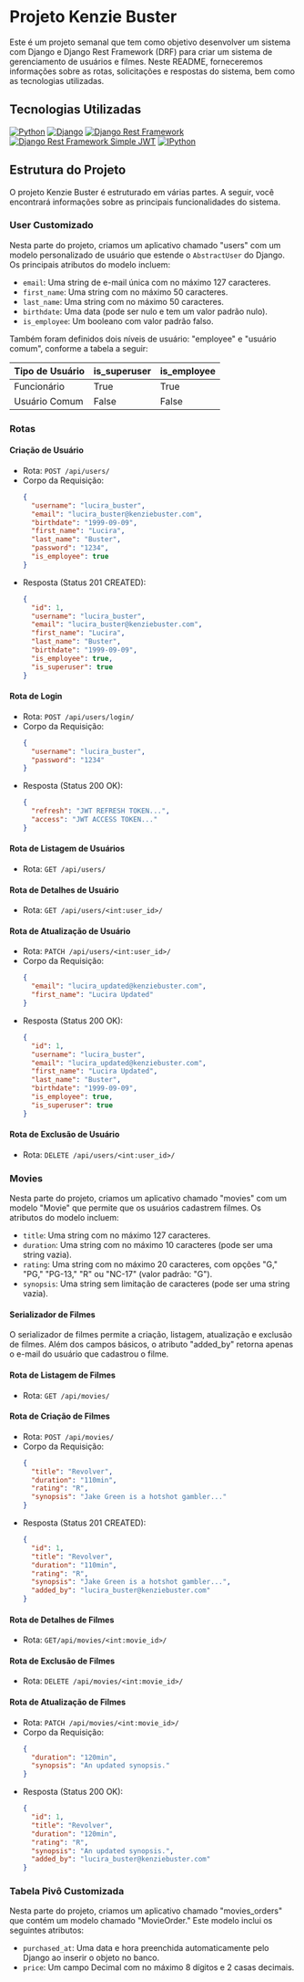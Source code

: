 # Projeto Kenzie Buster

Este é um projeto semanal que tem como objetivo desenvolver um sistema com Django e Django Rest Framework (DRF) para criar um sistema de gerenciamento de usuários e filmes. Neste README, forneceremos informações sobre as rotas, solicitações e respostas do sistema, bem como as tecnologias utilizadas.

## Tecnologias Utilizadas

[![Python](https://img.shields.io/badge/python-3.11.5-blue.svg)](https://www.python.org/)
[![Django](https://img.shields.io/badge/django-4.2.6-green.svg)](https://www.djangoproject.com/)
[![Django Rest Framework](https://img.shields.io/badge/djangorestframework-3.14.0-red.svg)](https://www.django-rest-framework.org/)
[![Django Rest Framework Simple JWT](https://img.shields.io/badge/djangorestframework--simplejwt-5.3.0-yellow.svg)](https://django-rest-framework-simplejwt.readthedocs.io/en/latest/)
[![IPython](https://img.shields.io/badge/ipython-8.16.1-blueviolet.svg)](https://ipython.org/)

## Estrutura do Projeto

O projeto Kenzie Buster é estruturado em várias partes. A seguir, você encontrará informações sobre as principais funcionalidades do sistema.

### User Customizado

Nesta parte do projeto, criamos um aplicativo chamado "users" com um modelo personalizado de usuário que estende o `AbstractUser` do Django. Os principais atributos do modelo incluem:

- `email`: Uma string de e-mail única com no máximo 127 caracteres.
- `first_name`: Uma string com no máximo 50 caracteres.
- `last_name`: Uma string com no máximo 50 caracteres.
- `birthdate`: Uma data (pode ser nulo e tem um valor padrão nulo).
- `is_employee`: Um booleano com valor padrão falso.

Também foram definidos dois níveis de usuário: "employee" e "usuário comum", conforme a tabela a seguir:

| Tipo de Usuário | is_superuser | is_employee |
|-----------------|--------------|-------------|
| Funcionário     | True         | True        |
| Usuário Comum   | False        | False       |

### Rotas

#### Criação de Usuário

- Rota: `POST /api/users/`
- Corpo da Requisição:
  ```json
  {
    "username": "lucira_buster",
    "email": "lucira_buster@kenziebuster.com",
    "birthdate": "1999-09-09",
    "first_name": "Lucira",
    "last_name": "Buster",
    "password": "1234",
    "is_employee": true
  }
  ```
- Resposta (Status 201 CREATED):
  ```json
  {
    "id": 1,
    "username": "lucira_buster",
    "email": "lucira_buster@kenziebuster.com",
    "first_name": "Lucira",
    "last_name": "Buster",
    "birthdate": "1999-09-09",
    "is_employee": true,
    "is_superuser": true
  }
  ```

#### Rota de Login

- Rota: `POST /api/users/login/`
- Corpo da Requisição:
  ```json
  {
    "username": "lucira_buster",
    "password": "1234"
  }
  ```
- Resposta (Status 200 OK):
  ```json
  {
    "refresh": "JWT REFRESH TOKEN...",
    "access": "JWT ACCESS TOKEN..."
  }
  ```

#### Rota de Listagem de Usuários

- Rota: `GET /api/users/`

#### Rota de Detalhes de Usuário

- Rota: `GET /api/users/<int:user_id>/`

#### Rota de Atualização de Usuário

- Rota: `PATCH /api/users/<int:user_id>/`
- Corpo da Requisição:
  ```json
  {
    "email": "lucira_updated@kenziebuster.com",
    "first_name": "Lucira Updated"
  }
  ```
- Resposta (Status 200 OK):
  ```json
  {
    "id": 1,
    "username": "lucira_buster",
    "email": "lucira_updated@kenziebuster.com",
    "first_name": "Lucira Updated",
    "last_name": "Buster",
    "birthdate": "1999-09-09",
    "is_employee": true,
    "is_superuser": true
  }
  ```

#### Rota de Exclusão de Usuário

- Rota: `DELETE /api/users/<int:user_id>/`

### Movies

Nesta parte do projeto, criamos um aplicativo chamado "movies" com um modelo "Movie" que permite que os usuários cadastrem filmes. Os atributos do modelo incluem:

- `title`: Uma string com no máximo 127 caracteres.
- `duration`: Uma string com no máximo 10 caracteres (pode ser uma string vazia).
- `rating`: Uma string com no máximo 20 caracteres, com opções "G," "PG," "PG-13," "R" ou "NC-17" (valor padrão: "G").
- `synopsis`: Uma string sem limitação de caracteres (pode ser uma string vazia).

#### Serializador de Filmes

O serializador de filmes permite a criação, listagem, atualização e exclusão de filmes. Além dos campos básicos, o atributo "added_by" retorna apenas o e-mail do usuário que cadastrou o filme.

#### Rota de Listagem de Filmes

- Rota: `GET /api/movies/`

#### Rota de Criação de Filmes

- Rota: `POST /api/movies/`
- Corpo da Requisição:
  ```json
  {
    "title": "Revolver",
    "duration": "110min",
    "rating": "R",
    "synopsis": "Jake Green is a hotshot gambler..."
  }
  ```
- Resposta (Status 201 CREATED):
  ```json
  {
    "id": 1,
    "title": "Revolver",
    "duration": "110min",
    "rating": "R",
    "synopsis": "Jake Green is a hotshot gambler...",
    "added_by": "lucira_buster@kenziebuster.com"
  }
  ```

#### Rota de Detalhes de Filmes

- Rota: `GET/api/movies/<int:movie_id>/`

#### Rota de Exclusão de Filmes

- Rota: `DELETE /api/movies/<int:movie_id>/`

#### Rota de Atualização de Filmes

- Rota: `PATCH /api/movies/<int:movie_id>/`
- Corpo da Requisição:
  ```json
  {
    "duration": "120min",
    "synopsis": "An updated synopsis."
  }
  ```
- Resposta (Status 200 OK):
  ```json
  {
    "id": 1,
    "title": "Revolver",
    "duration": "120min",
    "rating": "R",
    "synopsis": "An updated synopsis.",
    "added_by": "lucira_buster@kenziebuster.com"
  }
  ```

### Tabela Pivô Customizada

Nesta parte do projeto, criamos um aplicativo chamado "movies_orders" que contém um modelo chamado "MovieOrder." Este modelo inclui os seguintes atributos:

- `purchased_at`: Uma data e hora preenchida automaticamente pelo Django ao inserir o objeto no banco.
- `price`: Um campo Decimal com no máximo 8 dígitos e 2 casas decimais.
